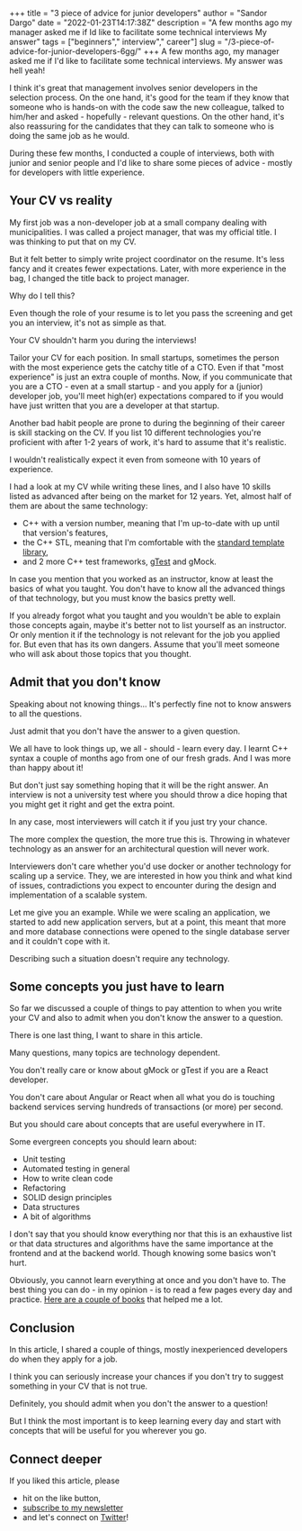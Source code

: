 +++
title = "3 piece of advice for junior developers"
author = "Sandor Dargo"
date = "2022-01-23T14:17:38Z"
description = "A few months ago my manager asked me if Id like to facilitate some technical interviews My answer"
tags = ["beginners"," interview"," career"]
slug = "/3-piece-of-advice-for-junior-developers-6gg/"
+++
A few months ago, my manager asked me if I'd like to facilitate some technical interviews. My answer was hell yeah!

I think it's great that management involves senior developers in the selection process. On the one hand, it's good for the team if they know that someone who is hands-on with the code saw the new colleague, talked to him/her and asked - hopefully - relevant questions. On the other hand, it's also reassuring for the candidates that they can talk to someone who is doing the same job as he would. 

During these few months, I conducted a couple of interviews, both with junior and senior people and I'd like to share some pieces of advice - mostly for developers with little experience.

## Your CV vs reality

My first job was a non-developer job at a small company dealing with municipalities. I was called a project manager, that was my official title. I was thinking to put that on my CV.

But it felt better to simply write project coordinator on the resume. It's less fancy and it creates fewer expectations. Later, with more experience in the bag, I changed the title back to project manager.

Why do I tell this?

Even though the role of your resume is to let you pass the screening and get you an interview, it's not as simple as that. 

Your CV shouldn't harm you during the interviews!

Tailor your CV for each position. In small startups, sometimes the person with the most experience gets the catchy title of a CTO. Even if that "most experience" is just an extra couple of months. Now, if you communicate that you are a CTO - even at a small startup - and you apply for a (junior) developer job, you'll meet high(er) expectations compared to if you would have just written that you are a developer at that startup.

Another bad habit people are prone to during the beginning of their career is skill stacking on the CV. If you list 10 different technologies you're proficient with after 1-2 years of work, it's hard to assume that it's realistic.

I wouldn't realistically expect it even from someone with 10 years of experience.

I had a look at my CV while writing these lines, and I also have 10 skills listed as advanced after being on the market for 12 years. Yet, almost half of them are about the same technology:
- C++ with a version number, meaning that I'm up-to-date with up until that version's features,
- the C++ STL, meaning that I'm comfortable with the [standard template library](https://www.sandordargo.com/blog/2019/01/30/stl-algos-intro),
- and 2 more C++ test frameworks, [gTest](https://www.sandordargo.com/blog/2019/04/24/parameterized-testing-with-gtest) and gMock.

In case you mention that you worked as an instructor, know at least the basics of what you taught. You don't have to know all the advanced things of that technology, but you must know the basics pretty well.

If you already forgot what you taught and you wouldn't be able to explain those concepts again, maybe it's better not to list yourself as an instructor. Or only mention it if the technology is not relevant for the job you applied for. But even that has its own dangers. Assume that you'll meet someone who will ask about those topics that you thought.

## Admit that you don't know

Speaking about not knowing things... It's perfectly fine not to know answers to all the questions. 

Just admit that you don't have the answer to a given question. 

We all have to look things up, we all - should - learn every day. I learnt C++ syntax a couple of months ago from one of our fresh grads. And I was more than happy about it!

But don't just say something hoping that it will be the right answer. An interview is not a university test where you should throw a dice hoping that you might get it right and get the extra point.

In any case, most interviewers will catch it if you just try your chance.

The more complex the question, the more true this is. Throwing in whatever technology as an answer for an architectural question will never work.

Interviewers don't care whether you'd use docker or another technology for scaling up a service. They, we are interested in how you think and what kind of issues, contradictions you expect to encounter during the design and implementation of a scalable system.

Let me give you an example. While we were scaling an application, we started to add new application servers, but at a point, this meant that more and more database connections were opened to the single database server and it couldn't cope with it.

Describing such a situation doesn't require any technology.

## Some concepts you just have to learn

So far we discussed a couple of things to pay attention to when you write your CV and also to admit when you don't know the answer to a question.

There is one last thing, I want to share in this article.

Many questions, many topics are technology dependent.

You don't really care or know about gMock or gTest if you are a React developer.

You don't care about Angular or React when all what you do is touching backend services serving hundreds of transactions (or more) per second.

But you should care about concepts that are useful everywhere in IT.

Some evergreen concepts you should learn about:

- Unit testing
- Automated testing in general
- How to write clean code
- Refactoring
- SOLID design principles
- Data structures
- A bit of algorithms

I don't say that you should know everything nor that this is an exhaustive list or that data structures and algorithms have the same importance at the frontend and at the backend world. Though knowing some basics won't hurt.

Obviously, you cannot learn everything at once and you don't have to. The best thing you can do - in my opinion - is to read a few pages every day and practice. [Here are a couple of books](https://dev.to/sandordargo/8-books-every-junior-developer-should-read--4p5h) that helped me a lot.

## Conclusion

In this article, I shared a couple of things, mostly inexperienced developers do when they apply for a job.

I think you can seriously increase your chances if you don't try to suggest something in your CV that is not true.

Definitely, you should admit when you don't the answer to a question!

But I think the most important is to keep learning every day and start with concepts that will be useful for you wherever you go.

## Connect deeper

If you liked this article, please 
- hit on the like button,  
- [subscribe to my newsletter](http://eepurl.com/gvcv1j) 
- and let's connect on [Twitter](https://twitter.com/SandorDargo)!
